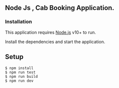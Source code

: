 ## Node Js , Cab Booking Application.

### Installation

This application requires [Node.js](https://nodejs.org/) v10+ to run.

Install the dependencies and start the application.

## Setup

```
$ npm install
$ npm run test
$ npm run build
$ npm run dev
```
